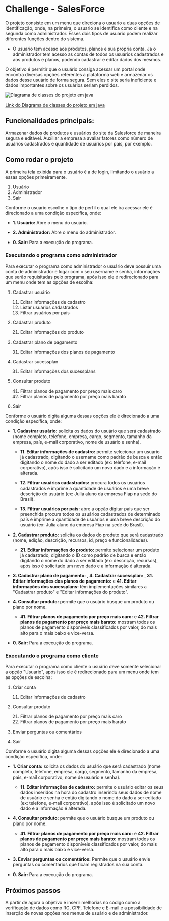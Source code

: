 # Challenge - SalesForce
O projeto consiste em um menu que direciona o usuario a duas opções de identificação, onde, na primeira, o usuario se identifica como cliente e na segunda como administrador. Esses dois tipos de usuario podem realizar diferentes funções dentro do sistema. 

- O usuario tem acesso aos produtos, planos e sua propria conta. Já o administrador tem acesso as contas de todos os usuarios cadastrados e aos produtos e planos, podendo cadastrar e editar dados dos mesmos.

O objetivo é permitir que o usuário consiga acessar um portal onde encontra diversas opções referentes a plataforma web e armazenar os dados desse usuário de forma segura. Sem eles o site seria ineficiente e dados importantes sobre os usuários seriam perdidos.


![Diagrama de classes do projeto em java](https://viewer.diagrams.net/?tags=%7B%7D&target=blank&highlight=0000ff&edit=_blank&layers=1&nav=1&title=Diagrama_classes.png#R7Z1rc5s4F4B%2FjWd2P7jD1ZePsZPeNt11m26770cFZFsNIK%2BQkzi%2F%2FpVAYECyDbaBbMxMpzWyEFjPOdLROUdqz5z6zx8IWC2%2FYBd6PUNzn3vmdc8wdM3W2D%2B8ZBOX2KYVFywIckWlbcEdeoHJnaJ0jVwY5ipSjD2KVvlCBwcBdGiuDBCCn%2FLV5tjLP3UFFlAquHOAJ5f%2BRC5dxqUjY7gt%2FwjRYpk8WR%2BM4298kFQWvyRcAhc%2FZYrMm545JRjT%2BJP%2FPIUe77ykX35%2B2vz0bh8GHz5%2FDf8Ff0%2F%2B%2BP7nj37c2Psqt6Q%2FgcCAHt30y8P8%2Fccf1q9%2FVrP3X5%2B0D1f3n%2FviFu0ReGvRXzOC3TXF4ifTTdKP4RPyPRCwq8kcB%2FROfKOxa%2BChRcA%2BO%2Bz1IGEFj5BQxBBciS8oXrFSZ4k89xZs8Jr%2FiJAC5yG5miwxQS%2BsWeCxr3RWwL4mVEiTMcjVuON3ikcTGLI6s6Rn9LToFoRU1HGw54FViO6jF%2BZVfEAWKJhgSrGfNITXgQtdcZWiji4owQ%2Bp8PD7S%2FIQ3HhvwOeMNAo%2BHyD2ISUbVkV8Oxy%2Bs%2BN7hLKNhgLQ01Z09ZEoW2bE1rAMoTJCXRZp4%2BnzvjH1AsGC9UL6QMPUcs%2FTLcXzBqrnDfKPAx4jHwAKJ7wfw6wgsg%2BZ37otisSzgqjqkqj2A9ZoKq8M1RX7%2B44SFCwk8WUEaEZUPTinOwU1XAGHtXEb1bm2tiXfRAfwIszunXuRkCyR68IgEiIKKLhPFWOFUUCjHrIn7A%2Frx6nGCNvshabsWt9esz%2B8OqFTHDB5AygSLMiE%2BAlyQVaI3F59PixymzzIgwI22C1fOdJ7sPa%2Ff%2Fvxp0HDZfh5fm%2B%2F3H78ejPrG%2FIQ1EdukSrvjw5pOaS20TZShaoyG8AhjAvu9PUkuMNRy3D1sQx3xQwDPAML4LNfm6CdGr0r7Rax3jAGHu%2BSGa%2FFLhbb%2FumAHwSua1bb6mzIxMO1A8OQEw1TTRZ8O67luJplTbszcFW%2BsiVhleB5KDL4l9Tf2uVFY%2FgAWZ8x4s0lKL9z0td9XcJtyrhNBVoP3ENvhkNEEebtk7huAXlrVO2S9tSoJqi2AurEAS7g3UDE5Pvb752algU6aHv4tZRIoYvYCvlTMMfEBw6GYYe2MtpxgyOwGu1Qqa2sH9Ye7bT1iNWs3uByVvnKA4noleujAPFucDGRSHZutfrdaoO8k2toyHrPJm5ZSHT9KKeaXnCqmSPFOPNKnGryABQ51ZjMdgv0nD6f4lBTCldtI9BIRgp9gLy3DnTPUCPWL1qN2BVOt2axy24ZifClr%2BYqQ1U425RQz7CYU%2FvaZN84sw%2FBPUHkCwzWOcvicq3EylhHbQ%2FRiV2xT1lh4F7x8De7uvcwt8wmrEiYbroWX75HXjKwHbCt8qMjdBcwMTWhd4%2BfbrYFk6iAfZEISmXLLMRr4sDDxJgtuoB0n%2FzH9fjb7uWqMqwI9ABFj%2FksgD2G3AxHMabUiBvnjThrWFDy%2BEeKu7byIDVkDPMN2SM731DcC1JDZwubyiuStyprau%2B1%2FfqFzbLzMjJIZOY%2FJ2zyekIdFeiWvfUve20rLwwj1bo3sVuz855paAclWLHutQtS%2FKqTSRSrpCibJJbWt71SKmlXpcp80tpXJWD1BadNGes286BjewJb1QK3WbZyvLJPoLMmIQ47tKegVS1zm0Urh7h4DlgO6gVngFUnqkoaaRipvOzor5i6FkZh1tmg43pS0khtXJXvbMgzrITv0v2MR3BVpI0oudaVNmKokoG2eSN3abrX5boZj6CqyB1pdhS2VNoq5450eI%2FCq8gfaXgwPpDtlUvL7dCelkfSsOYqB2Q566tDfCziZMdUa4htZXRvjrxUd8OU7IybzlMCw8gr2nGu4pNqe3Vry9th9nO%2Bhk5H%2BgjS4wbNLfV8XC3WFuBonVQtmpYLxFWNrUVxkOTxLgI%2BDtzvSxQkX2WaFpEiSBDrG0juYrnZvoWIpvBgiohOqavmQi9c3H6t%2FVXmZlkcTgotizE1G%2B3bK14Hw31C9LTCzlxLvNCJkb80NzC1KY18E2Ujf8Vgj9TQjsif1FC%2F0JBZaAfP5yHMNcHkCWwyNcRYsfM3W8VXNWxt7ytJnWRYuRvYh%2FgdzhoiMuRYZiKEW22OwoOZcfLAqHwvgoSxP2ICnIdFpN5T7GGyHRGikKiIvhvlh8xk%2BBFHKYjX6qUHGJQPHfbPI90FlSk4L2RJOhs6ObqnvXsXlKaXeIf%2Bq%2FjOQy9J00mn18bwybmMrE9ob2r2rsb%2BLoMo424scpW9fL0SeQapD3I%2F7Uqx%2FhNFQxKBXdJSfh4bn0dWzFG%2BWa0GYfkKw7%2F8T%2BjG%2Fqnf4oXff3yZvCQTftbCyhhFzA5d4gUOgJe1jPLItnVuceRm5qB%2BQUo3ghTg%2B9VzAgafEf2H3856M776X2IZsc%2FXz9mLTW9X5vFJeU3JWTqHDB2tpJ1TTQCqzvnFPRjW8MCUf1L18Vg%2Fq32wD0BmkPo7XAOCSic7GWUGoS7ZqdyUZ2gFiVFt7lMlH6VO%2Bjdxco46BVKS1CjXKRXXS0ub2KvOJ52cUwb42fxKilynEAZL8NaBHrvR5zzYVafrNIpdkQbF6r%2FlNJl2gatO3GkUuCrIVyB8QRkX54GqPFVHRbWurV0qTzFnguYMChFT80V4%2F88EVG97XFae5ZASvby9emfiarY9%2FCqSLKYe4us1CWK3q6X%2BhZ5ZWOiVPs3B1ozdErJ7ofdKT3NQi6oi6Zav9KbYX3nwEg9d3K%2FRr%2FJQB%2FVaT2H1O6v5mzb7a6PZ5FkNapqK%2FQ4UMkA8otDp6HFUyx7WUB9VxegL%2FRWba9%2B8S6Y2qMqNLM1SVRyR5ASrX93QexRP1QaWRnkq0jr6bH22ePPG0Vm9aEeQV21xaVaTFSdXh3CRPbO6g18T%2FFHbJlcSnsuZXMAHwRLfXMYc3bIIGFrb9lmSspnbkgpQ2IGvF7zZugm360jEKSas43jaSzcB1CwEg7btvmS7T077IVmsAwrCv9ZTzO0AHnTpxoOaRaHJ4%2FfU7yyPBxLkS4%2BoVudqKiJwjZ6WaSo3O6enZYqgzeXG3o5AWja2Ul%2Fug3qHM0GATHmgq6NZgabV9sBrKzV0S5NNwjMxJXdgK4Adtr26ttW71YNHRjYhGmZMrI5uBbrj1hfOymQl6SyCaXzuxAVnLVWHaxltL44tlTE88RBPLhFpaJ26ViFqt20zWbKfe3veQIJ0BlCHtQrWYYPGk3Kjm%2By9fF17Wveld52%2BpbWwf0zXkv8b4ez9LPuJHOyvCGirpyNtiVf8%2FXH1jYSnd30hAW5o19Xz8upAvyAJt4s7yvaKuHofZN8YmblGmGVu5Bs5ZicuuyQY02x1AlbLL9iFvMb%2FAQ%3D%3D)

[Link do Diagrama de classes do projeto em java](https://viewer.diagrams.net/?tags=%7B%7D&target=blank&highlight=0000ff&edit=_blank&layers=1&nav=1&title=Diagrama_classes.png#R7Z1rc5s4F4B%2FjWd2P7jD1ZePsZPeNt11m26770cFZFsNIK%2BQkzi%2F%2FpVAYECyDbaBbMxMpzWyEFjPOdLROUdqz5z6zx8IWC2%2FYBd6PUNzn3vmdc8wdM3W2D%2B8ZBOX2KYVFywIckWlbcEdeoHJnaJ0jVwY5ipSjD2KVvlCBwcBdGiuDBCCn%2FLV5tjLP3UFFlAquHOAJ5f%2BRC5dxqUjY7gt%2FwjRYpk8WR%2BM4298kFQWvyRcAhc%2FZYrMm545JRjT%2BJP%2FPIUe77ykX35%2B2vz0bh8GHz5%2FDf8Ff0%2F%2B%2BP7nj37c2Psqt6Q%2FgcCAHt30y8P8%2Fccf1q9%2FVrP3X5%2B0D1f3n%2FviFu0ReGvRXzOC3TXF4ifTTdKP4RPyPRCwq8kcB%2FROfKOxa%2BChRcA%2BO%2Bz1IGEFj5BQxBBciS8oXrFSZ4k89xZs8Jr%2FiJAC5yG5miwxQS%2BsWeCxr3RWwL4mVEiTMcjVuON3ikcTGLI6s6Rn9LToFoRU1HGw54FViO6jF%2BZVfEAWKJhgSrGfNITXgQtdcZWiji4owQ%2Bp8PD7S%2FIQ3HhvwOeMNAo%2BHyD2ISUbVkV8Oxy%2Bs%2BN7hLKNhgLQ01Z09ZEoW2bE1rAMoTJCXRZp4%2BnzvjH1AsGC9UL6QMPUcs%2FTLcXzBqrnDfKPAx4jHwAKJ7wfw6wgsg%2BZ37otisSzgqjqkqj2A9ZoKq8M1RX7%2B44SFCwk8WUEaEZUPTinOwU1XAGHtXEb1bm2tiXfRAfwIszunXuRkCyR68IgEiIKKLhPFWOFUUCjHrIn7A%2Frx6nGCNvshabsWt9esz%2B8OqFTHDB5AygSLMiE%2BAlyQVaI3F59PixymzzIgwI22C1fOdJ7sPa%2Ff%2Fvxp0HDZfh5fm%2B%2F3H78ejPrG%2FIQ1EdukSrvjw5pOaS20TZShaoyG8AhjAvu9PUkuMNRy3D1sQx3xQwDPAML4LNfm6CdGr0r7Rax3jAGHu%2BSGa%2FFLhbb%2FumAHwSua1bb6mzIxMO1A8OQEw1TTRZ8O67luJplTbszcFW%2BsiVhleB5KDL4l9Tf2uVFY%2FgAWZ8x4s0lKL9z0td9XcJtyrhNBVoP3ENvhkNEEebtk7huAXlrVO2S9tSoJqi2AurEAS7g3UDE5Pvb752algU6aHv4tZRIoYvYCvlTMMfEBw6GYYe2MtpxgyOwGu1Qqa2sH9Ye7bT1iNWs3uByVvnKA4noleujAPFucDGRSHZutfrdaoO8k2toyHrPJm5ZSHT9KKeaXnCqmSPFOPNKnGryABQ51ZjMdgv0nD6f4lBTCldtI9BIRgp9gLy3DnTPUCPWL1qN2BVOt2axy24ZifClr%2BYqQ1U425RQz7CYU%2FvaZN84sw%2FBPUHkCwzWOcvicq3EylhHbQ%2FRiV2xT1lh4F7x8De7uvcwt8wmrEiYbroWX75HXjKwHbCt8qMjdBcwMTWhd4%2BfbrYFk6iAfZEISmXLLMRr4sDDxJgtuoB0n%2FzH9fjb7uWqMqwI9ABFj%2FksgD2G3AxHMabUiBvnjThrWFDy%2BEeKu7byIDVkDPMN2SM731DcC1JDZwubyiuStyprau%2B1%2FfqFzbLzMjJIZOY%2FJ2zyekIdFeiWvfUve20rLwwj1bo3sVuz855paAclWLHutQtS%2FKqTSRSrpCibJJbWt71SKmlXpcp80tpXJWD1BadNGes286BjewJb1QK3WbZyvLJPoLMmIQ47tKegVS1zm0Urh7h4DlgO6gVngFUnqkoaaRipvOzor5i6FkZh1tmg43pS0khtXJXvbMgzrITv0v2MR3BVpI0oudaVNmKokoG2eSN3abrX5boZj6CqyB1pdhS2VNoq5450eI%2FCq8gfaXgwPpDtlUvL7dCelkfSsOYqB2Q566tDfCziZMdUa4htZXRvjrxUd8OU7IybzlMCw8gr2nGu4pNqe3Vry9th9nO%2Bhk5H%2BgjS4wbNLfV8XC3WFuBonVQtmpYLxFWNrUVxkOTxLgI%2BDtzvSxQkX2WaFpEiSBDrG0juYrnZvoWIpvBgiohOqavmQi9c3H6t%2FVXmZlkcTgotizE1G%2B3bK14Hw31C9LTCzlxLvNCJkb80NzC1KY18E2Ujf8Vgj9TQjsif1FC%2F0JBZaAfP5yHMNcHkCWwyNcRYsfM3W8VXNWxt7ytJnWRYuRvYh%2FgdzhoiMuRYZiKEW22OwoOZcfLAqHwvgoSxP2ICnIdFpN5T7GGyHRGikKiIvhvlh8xk%2BBFHKYjX6qUHGJQPHfbPI90FlSk4L2RJOhs6ObqnvXsXlKaXeIf%2Bq%2FjOQy9J00mn18bwybmMrE9ob2r2rsb%2BLoMo424scpW9fL0SeQapD3I%2F7Uqx%2FhNFQxKBXdJSfh4bn0dWzFG%2BWa0GYfkKw7%2F8T%2BjG%2Fqnf4oXff3yZvCQTftbCyhhFzA5d4gUOgJe1jPLItnVuceRm5qB%2BQUo3ghTg%2B9VzAgafEf2H3856M776X2IZsc%2FXz9mLTW9X5vFJeU3JWTqHDB2tpJ1TTQCqzvnFPRjW8MCUf1L18Vg%2Fq32wD0BmkPo7XAOCSic7GWUGoS7ZqdyUZ2gFiVFt7lMlH6VO%2Bjdxco46BVKS1CjXKRXXS0ub2KvOJ52cUwb42fxKilynEAZL8NaBHrvR5zzYVafrNIpdkQbF6r%2FlNJl2gatO3GkUuCrIVyB8QRkX54GqPFVHRbWurV0qTzFnguYMChFT80V4%2F88EVG97XFae5ZASvby9emfiarY9%2FCqSLKYe4us1CWK3q6X%2BhZ5ZWOiVPs3B1ozdErJ7ofdKT3NQi6oi6Zav9KbYX3nwEg9d3K%2FRr%2FJQB%2FVaT2H1O6v5mzb7a6PZ5FkNapqK%2FQ4UMkA8otDp6HFUyx7WUB9VxegL%2FRWba9%2B8S6Y2qMqNLM1SVRyR5ASrX93QexRP1QaWRnkq0jr6bH22ePPG0Vm9aEeQV21xaVaTFSdXh3CRPbO6g18T%2FFHbJlcSnsuZXMAHwRLfXMYc3bIIGFrb9lmSspnbkgpQ2IGvF7zZugm360jEKSas43jaSzcB1CwEg7btvmS7T077IVmsAwrCv9ZTzO0AHnTpxoOaRaHJ4%2FfU7yyPBxLkS4%2BoVudqKiJwjZ6WaSo3O6enZYqgzeXG3o5AWja2Ul%2Fug3qHM0GATHmgq6NZgabV9sBrKzV0S5NNwjMxJXdgK4Adtr26ttW71YNHRjYhGmZMrI5uBbrj1hfOymQl6SyCaXzuxAVnLVWHaxltL44tlTE88RBPLhFpaJ26ViFqt20zWbKfe3veQIJ0BlCHtQrWYYPGk3Kjm%2By9fF17Wveld52%2BpbWwf0zXkv8b4ez9LPuJHOyvCGirpyNtiVf8%2FXH1jYSnd30hAW5o19Xz8upAvyAJt4s7yvaKuHofZN8YmblGmGVu5Bs5ZicuuyQY02x1AlbLL9iFvMb%2FAQ%3D%3D)



## Funcionalidades principais:

Armazenar dados de produtos e usuários do site da Salesforce de maneira segura e editável. Auxiliar a empresa a avaliar fatores como número de usuários cadastrados e quantidade de usuários por país, por exemplo.

## Como rodar o projeto

A primeira tela exibida para o usuário é a de login, limitando o usuário a essas opções primeiramente.
1. Usuário
2. Administrador
0. Sair

Conforme o usuário escolhe o tipo de perfil o qual ele ira acessar ele é direcionado a uma condição específica, onde: 

- **1. Usuário:** Abre o menu do usuário.

- **2. Administrador:** Abre o menu do administrador.

- **0. Sair:** Para a execução do programa.

### Executando o programa como administrador

Para executar o programa como administrador o usuário deve possuir uma conta de administrador e logar com o seu username e senha, informações que serão requisitadas pelo programa, após isso ele é redirecionado para um menu onde tem as opções de escolha: 

1. Cadastrar usuário
	
    11. Editar informações de cadastro
    12. Listar usuários cadastrados
	13. Filtrar usuários por país
2. Cadastrar produto
	
    21. Editar informações do produto
3. Cadastrar plano de pagamento
	
    31. Editar informações dos planos de pagamento
4. Cadastrar sucessplan
	
    31. Editar informações dos sucessplans
5. Consultar produto
	
    41. Filtrar planos de pagamento por preço mais caro
	42. Filtrar planos de pagamento por preço mais barato
0. Sair

Conforme o usuário digita alguma dessas opções ele é direcionado a uma condição específica, onde: 

- **1. Cadastrar usuário:** solicita os dados do usuário que será cadastrado (nome completo, telefone, empresa, cargo, segmento, tamanho da empresa, país, e-mail corporativo, nome de usuário e senha).

    - **11. Editar informações de cadastro:** permite selecionar um usuário já cadastrado, digitando o username como padrão de busca e então digitando o nome do dado a ser editado (ex: telefone, e-mail corporativo), após isso é solicitado um novo dado e a informação é alterada.

    - **12. Filtrar usuários cadastrados:** procura todos os usuários cadastrados  e imprime a quantidade de usuários e uma breve descrição do usuário (ex: Julia aluno da empresa Fiap na sede do Brasil).

    - **13. Filtrar usuários por país:** abre a opção digitar pais que ser preenchida procura todos os usuários cadastrados de determinado país e imprime a quantidade de usuários e uma breve descrição do usuário (ex: Julia aluno da empresa Fiap na sede do Brasil).

- **2. Cadastrar produto:** solicita os dados do produto que será cadastrado (nome, edição, descrição, recursos, id, preço e funcionalidades). 

    - **21. Editar informações do produto:** permite selecionar um produto já cadastrado, digitando o ID como padrão de busca e então digitando o nome do dado a ser editado (ex: descrição, recursos), após isso é solicitado um novo dado e a informação é alterada.

- **3. Cadastrar plano de pagamento:** , **4. Cadastrar sucessplan:** , **31. Editar informações dos planos de pagamento:** e **41. Editar informações dos sucessplans:** têm implementações similares a "Cadastrar produto" e "Editar informações do produto".

- **4. Consultar produto:** permite que o usuário busque um produto ou plano por nome. 

    - **41. Filtrar planos de pagamento por preço mais caro:** e **42. Filtrar planos de pagamento por preço mais barato:** mostram todos os planos de pagamento disponíveis classificados por valor, do mais alto para o mais baixo e vice-versa.

- **0. Sair:** Para a execução do programa.

### Executando o programa como cliente

Para executar o programa como cliente o usuário deve somente selecionar a opção "Usuario", após isso ele é redirecionado para um menu onde tem as opções de escolha: 

1. Criar conta 
	
    11. Editar informações de cadastro

2. Consultar produto
	
    21. Filtrar planos de pagamento por preço mais caro
	22. Filtrar planos de pagamento por preço mais barato

3. Enviar perguntas ou comentários
	

0. Sair

Conforme o usuário digita alguma dessas opções ele é direcionado a uma condição específica, onde: 

- **1. Criar conta:** solicita os dados do usuário que será cadastrado (nome completo, telefone, empresa, cargo, segmento, tamanho da empresa, país, e-mail corporativo, nome de usuário e senha).

    - **11. Editar informações de cadastro:** permite o usuário editar os seus dados inseridos na hora do cadastro inserindo seus dados de nome de usuário e senha e então digitando o nome do dado a ser editado (ex: telefone, e-mail corporativo), após isso é solicitado um novo dado e a informação é alterada.

- **4. Consultar produto:** permite que o usuário busque um produto ou plano por nome. 

    - **41. Filtrar planos de pagamento por preço mais caro:** e **42. Filtrar planos de pagamento por preço mais barato:** mostram todos os planos de pagamento disponíveis classificados por valor, do mais alto para o mais baixo e vice-versa.

- **3. Enviar perguntas ou comentários:** Permite que o usuário envie perguntas ou comentarios que ficam registrados na sua conta.

- **0. Sair:** Para a execução do programa.


## Próximos passos

A partir de agora o objetivo é inserir melhorias no código como a verificação de dados como RG, CPF, Telefone e E-mail e a possibilidade de inserção de novas opções nos menus de usuário e de administrador.